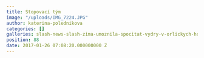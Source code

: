 ```yaml
---
title: Stopovací tým
image: "/uploads/IMG_7224.JPG"
author: katerina-polednikova
categories: []
galleries: slash-news-slash-zima-umoznila-spocitat-vydry-v-orlickych-horach
position: 88
date: 2017-01-26 07:08:20.000000000 Z
---
```

